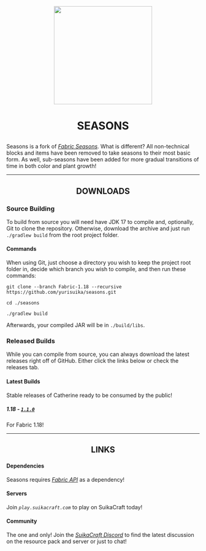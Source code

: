 <p align="center"><img src="https://github.com/yurisuika/Seasons/blob/Fabric-1.18/src/main/resources/assets/seasons/icon.png?raw=true" width="256" height="256"></p>

# <p align="center">SEASONS</p>

Seasons is a fork of *[Fabric Seasons](https://github.com/lucaargolo/fabric-seasons)*. What is different? All non-technical blocks and items have been removed to take seasons to their most basic form. As well, sub-seasons have been added for more gradual transitions of time in both color and plant growth!

---

## <p align="center">DOWNLOADS</p>

### Source Building

To build from source you will need have JDK 17 to compile and, optionally, Git to clone the repository. Otherwise, download the archive and just run `./gradlew build` from the root project folder.

#### Commands

When using Git, just choose a directory you wish to keep the project root folder in, decide which branch you wish to compile, and then run these commands:

```shell script
git clone --branch Fabric-1.18 --recursive https://github.com/yurisuika/seasons.git

cd ./seasons

./gradlew build
```

Afterwards, your compiled JAR will be in `./build/libs`.

### Released Builds

While you can compile from source, you can always download the latest releases right off of GitHub. Either click the links below or check the releases tab.

#### Latest Builds

Stable releases of Catherine ready to be consumed by the public!

##### 1.18 - [*`1.1.0`*](https://github.com/yurisuika/Seasons/releases/download/1.1.0/seasons-1.18-1.1.0.jar)

For Fabric 1.18!

---

## <p align="center">LINKS</p>

#### Dependencies

Seasons requires *[Fabric API](https://www.curseforge.com/minecraft/mc-mods/fabric-api)* as a dependency!

#### Servers

Join *`play.suikacraft.com`* to play on SuikaCraft today!

#### Community

The one and only! Join the *[SuikaCraft Discord](https://discord.gg/0zdNEkQle7Qg9C1H)* to find the latest discussion on the resource pack and server or just to chat!
